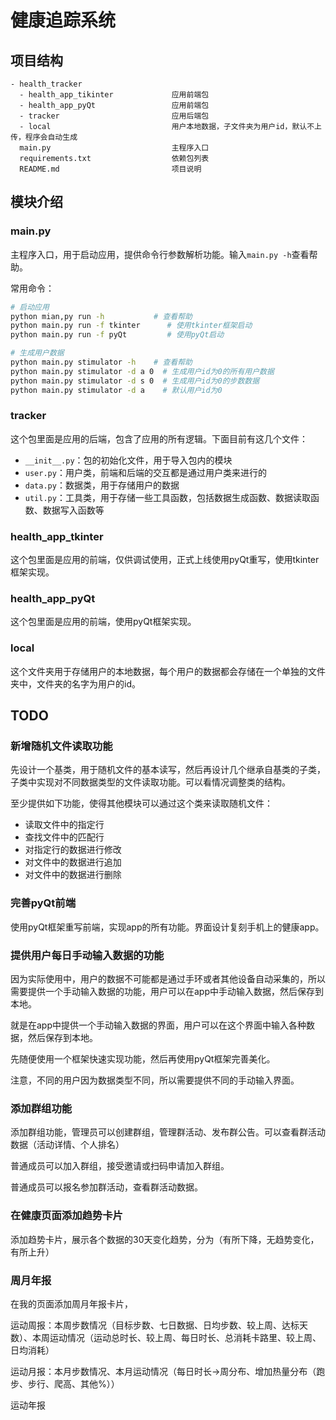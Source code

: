 # 健康追踪系统

## 项目结构

```plaintext
- health_tracker
  - health_app_tikinter             应用前端包
  - health_app_pyQt                 应用前端包
  - tracker                         应用后端包
  - local                           用户本地数据，子文件夹为用户id，默认不上传，程序会自动生成
  main.py                           主程序入口
  requirements.txt                  依赖包列表
  README.md                         项目说明
```

## 模块介绍
### main.py

主程序入口，用于启动应用，提供命令行参数解析功能。输入`main.py -h`查看帮助。

常用命令：

```bash
# 启动应用
python mian,py run -h           # 查看帮助
python main.py run -f tkinter      # 使用tkinter框架启动
python main.py run -f pyQt         # 使用pyQt启动

# 生成用户数据
python main.py stimulator -h    # 查看帮助
python main.py stimulator -d a 0  # 生成用户id为0的所有用户数据
python main.py stimulator -d s 0  # 生成用户id为0的步数数据
python main.py stimulator -d a    # 默认用户id为0
```

### tracker

这个包里面是应用的后端，包含了应用的所有逻辑。下面目前有这几个文件：

- `__init__.py`：包的初始化文件，用于导入包内的模块
- `user.py`：用户类，前端和后端的交互都是通过用户类来进行的
- `data.py`：数据类，用于存储用户的数据
- `util.py`：工具类，用于存储一些工具函数，包括数据生成函数、数据读取函数、数据写入函数等

### health_app_tkinter

这个包里面是应用的前端，仅供调试使用，正式上线使用pyQt重写，使用tkinter框架实现。

### health_app_pyQt

这个包里面是应用的前端，使用pyQt框架实现。

### local

这个文件夹用于存储用户的本地数据，每个用户的数据都会存储在一个单独的文件夹中，文件夹的名字为用户的id。

## TODO

### 新增随机文件读取功能

先设计一个基类，用于随机文件的基本读写，然后再设计几个继承自基类的子类，子类中实现对不同数据类型的文件读取功能。可以看情况调整类的结构。

至少提供如下功能，使得其他模块可以通过这个类来读取随机文件：

- 读取文件中的指定行
- 查找文件中的匹配行
- 对指定行的数据进行修改
- 对文件中的数据进行追加
- 对文件中的数据进行删除

### 完善pyQt前端

使用pyQt框架重写前端，实现app的所有功能。界面设计复刻手机上的健康app。

### 提供用户每日手动输入数据的功能

因为实际使用中，用户的数据不可能都是通过手环或者其他设备自动采集的，所以需要提供一个手动输入数据的功能，用户可以在app中手动输入数据，然后保存到本地。

就是在app中提供一个手动输入数据的界面，用户可以在这个界面中输入各种数据，然后保存到本地。

先随便使用一个框架快速实现功能，然后再使用pyQt框架完善美化。

注意，不同的用户因为数据类型不同，所以需要提供不同的手动输入界面。

### 添加群组功能

添加群组功能，管理员可以创建群组，管理群活动、发布群公告。可以查看群活动数据（活动详情、个人排名）

普通成员可以加入群组，接受邀请或扫码申请加入群组。

普通成员可以报名参加群活动，查看群活动数据。

### 在健康页面添加趋势卡片

添加趋势卡片，展示各个数据的30天变化趋势，分为（有所下降，无趋势变化，有所上升）

### 周月年报

在我的页面添加周月年报卡片，

运动周报：本周步数情况（目标步数、七日数据、日均步数、较上周、达标天数）、本周运动情况（运动总时长、较上周、每日时长、总消耗卡路里、较上周、日均消耗）

运动月报：本月步数情况、本月运动情况（每日时长->周分布、增加热量分布（跑步、步行、爬高、其他%））

运动年报